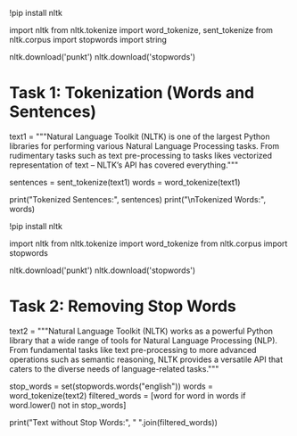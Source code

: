 !pip install nltk

import nltk
from nltk.tokenize import word_tokenize, sent_tokenize
from nltk.corpus import stopwords
import string

nltk.download('punkt')
nltk.download('stopwords')

# Task 1: Tokenization (Words and Sentences)
text1 = """Natural Language Toolkit (NLTK) is one of the largest Python 
libraries for performing various Natural Language Processing tasks. 
From rudimentary tasks such as text pre-processing to tasks likes 
vectorized representation of text – NLTK’s API has covered 
everything."""

sentences = sent_tokenize(text1)
words = word_tokenize(text1)

print("Tokenized Sentences:", sentences)
print("\nTokenized Words:", words)

!pip install nltk

import nltk
from nltk.tokenize import word_tokenize
from nltk.corpus import stopwords

nltk.download('punkt')
nltk.download('stopwords')

# Task 2: Removing Stop Words
text2 = """Natural Language Toolkit (NLTK) works as a powerful Python 
library that a wide range of tools for Natural Language Processing 
(NLP). From fundamental tasks like text pre-processing to more 
advanced operations such as semantic reasoning, NLTK provides a 
versatile API that caters to the diverse needs of language-related 
tasks."""

stop_words = set(stopwords.words("english"))
words = word_tokenize(text2)
filtered_words = [word for word in words if word.lower() not in stop_words]

print("Text without Stop Words:", " ".join(filtered_words))
